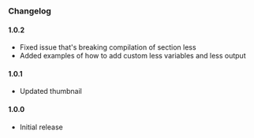 ### Changelog

#### 1.0.2

 * Fixed issue that's breaking compilation of section less
 * Added examples of how to add custom less variables and less output

#### 1.0.1

 * Updated thumbnail
 
#### 1.0.0
 
 * Initial release

